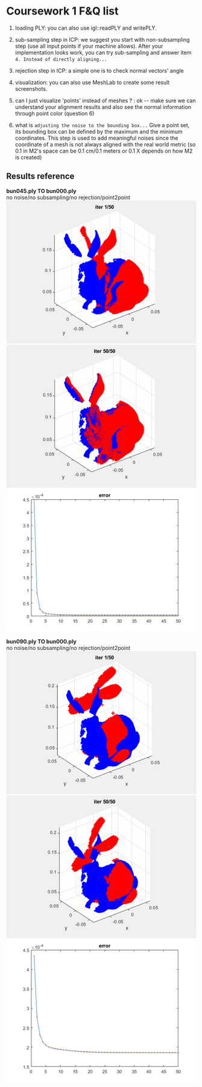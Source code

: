 # Coursework 1 F&Q list


1. loading PLY: you can also use igl::readPLY and writePLY.


2. sub-sampling step in ICP: we suggest you start with non-subsampling step (use all input points if your machine allows). After your implementation looks work, you can try sub-sampling and answer item `4. Instead of directly aligning...` 

3. rejection step in ICP: a simple one is to check normal vectors' angle

4. visualization: you can also use MeshLab to create some result screenshots. 

5. can I just visualize 'points' instead of meshes ? : ok -- make sure we can understand your alignment results and also see the normal information through point color (question 6)

6. what is `adjusting the noise to the bounding box...` 
Give a point set, its bounding box can be defined by the maximum and the minimum coordinates. This step is used to add meaningful noises since the coordinate of a mesh is not always aligned with the real world metric (so 0.1 in M2's space can be 0.1 cm/0.1 meters or 0.1 X depends on how M2 is created) 



## Results reference

**bun045.ply TO bun000.ply**  
no noise/no subsampling/no rejection/point2point  
![Image](/course_work_1/imgs/45_to_00.gif)
![Image](/course_work_1/imgs/45_to_00_fin.jpg) 
![Image](/course_work_1/imgs/45_to_00_err.jpg)  


**bun090.ply TO bun000.ply**  
no noise/no subsampling/no rejection/point2point  
![Image](/course_work_1/imgs/90_to_00.gif)
![Image](/course_work_1/imgs/90_to_00_fin.jpg) 
![Image](/course_work_1/imgs/90_to_00_err.jpg)
